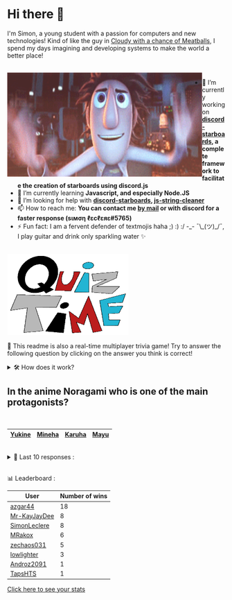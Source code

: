 # Hi there 👋

I'm Simon, a young student with a passion for computers and new technologies!
Kind of like the guy in [Cloudy with a chance of Meatballs](https://www.youtube.com/watch?v=dQw4w9WgXcQ), I spend my days imagining and developing systems to make the world a better place!

<br>

<img width="450" height="240" src="./assets/cloudyWithAChanceOfMeatBalls.gif" align=left>

- 🔭 I’m currently working on **[discord-starboards](https://github.com/SimonLeclere/discord-starboards), a complete framework to facilitate the creation of starboards using discord.js**
- 🌱 I’m currently learning **Javascript, and especially Node.JS**
- 🤔 I’m looking for help with **[discord-starboards](https://github.com/SimonLeclere/discord-starboards), [js-string-cleaner](https://github.com/SimonLeclere/Js-String-Cleaner)**
- 📫 How to reach me: **You can contact me [by mail](mailto:simon-leclere@orange.fr) or with discord for a faster response (sιмση ℓεcℓεяε#5765)**
- ⚡ Fun fact: I am a fervent defender of textmojis haha ;) :) :/ -\_- ¯\\\_(ツ)\_/¯, I play guitar and drink only sparkling water ✨

<br>

<img width="280" height="187" src="./assets/quizTime.gif">

<br>

🎲 This readme is also a real-time multiplayer trivia game! Try to answer the following question by clicking on the answer you think is correct!
<details>
  <summary>🛠️ How does it work?</summary>
  Each answer is a link to a pre-filled issue. When you press "Submit new issue", it triggers a Github action workflow that compares your answer with the correct answer, finds a new question and updates the readme.md file. Not bad huh?! This whole process only takes about 20 seconds!
</details>

## In the anime Noragami who is one of the main protagonists?

<br>

| [Yukine](https://github.com/SimonLeclere/SimonLeclere/issues/new?title=quiz%7C1164%7CYukine&body=Just%20click%20'Submit%20new%20issue'.) | [Mineha](https://github.com/SimonLeclere/SimonLeclere/issues/new?title=quiz%7C1164%7CMineha&body=Just%20click%20'Submit%20new%20issue'.) | [Karuha](https://github.com/SimonLeclere/SimonLeclere/issues/new?title=quiz%7C1164%7CKaruha&body=Just%20click%20'Submit%20new%20issue'.) | [Mayu](https://github.com/SimonLeclere/SimonLeclere/issues/new?title=quiz%7C1164%7CMayu&body=Just%20click%20'Submit%20new%20issue'.) |
| - | - | - | - | 

<br>

<details>
  <summary>📒 Last 10 responses :</summary>

- **lowlighter** answered **The Ten Commandments** to `The Ark of the Covenant supposedly contains what religious artifact?` (Good answer)
- **lowlighter** answered **The Wall** to `Which of these is NOT an album released by The Beatles?` (Good answer)
- **lowlighter** answered **Robbie Williams** to `Which former boy-band star released hit solo single "Angels" in 1997?` (Good answer)
- **azgar44** answered **74** to `How long was Ken Jennings&#039; win streak on Jeopardy?` (Good answer)
- **azgar44** answered **Trent Reznor** to `Who is the founder and leader of industrial rock band, &#039;Nine Inch Nails&#039;?` (Good answer)
- **azgar44** answered **Romantic** to `Pianist Fr&eacute;d&eacute;ric Chopin was a composer of which musical era?` (Good answer)
- **azgar44** answered **Battle of Verdun** to `Which of these battles did NOT happen during World War II?` (Good answer)
- **azgar44** answered **Robbing trains** to `Joseph Stalin had a criminal past doing what?` (Good answer)
- **azgar44** answered **True** to `Coca-Cola&#039;s original colour was green.` (Wrong answer)
- **azgar44** answered **False** to `In the game "Racko" you may pick up ANY card from the discard pile.` (Good answer)

</details>

<br>

📊 Leaderboard :

| User | Number of wins |
|-|-|
| [azgar44](https://github.com/azgar44) | 18 |
| [Mr-KayJayDee](https://github.com/Mr-KayJayDee) | 8 |
| [SimonLeclere](https://github.com/SimonLeclere) | 8 |
| [MRakox](https://github.com/MRakox) | 6 |
| [zechaos031](https://github.com/zechaos031) | 5 |
| [lowlighter](https://github.com/lowlighter) | 3 |
| [Androz2091](https://github.com/Androz2091) | 1 |
| [TapsHTS](https://github.com/TapsHTS) | 1 |

[Click here to see your stats](https://github.com/SimonLeclere/SimonLeclere/issues/new?title=MyStats&body=Just%20click%20%27Submit%20new%20issue%27.)
